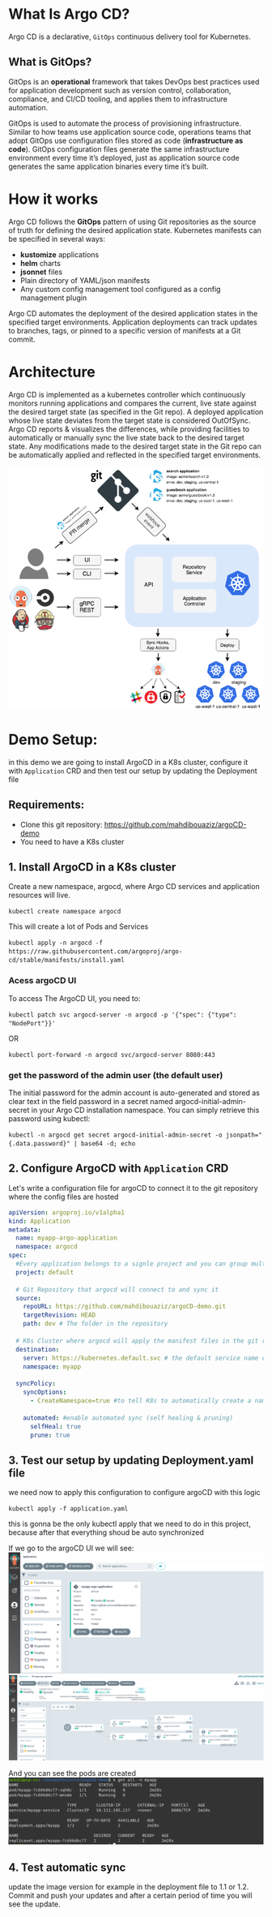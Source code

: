 # What Is Argo CD?

Argo CD is a declarative, `GitOps` continuous delivery tool for Kubernetes.

## What is GitOps?

GitOps is an **operational** framework that takes DevOps best practices used for application development such as version control, collaboration, compliance, and CI/CD tooling, and applies them to infrastructure automation.

GitOps is used to automate the process of provisioning infrastructure. Similar to how teams use application source code, operations teams that adopt GitOps use configuration files stored as code (**infrastructure as code**). GitOps configuration files generate the same infrastructure environment every time it’s deployed, just as application source code generates the same application binaries every time it’s built.

# How it works

Argo CD follows the **GitOps** pattern of using Git repositories as the source of truth for defining the desired application state. Kubernetes manifests can be specified in several ways:

- **kustomize** applications
- **helm** charts
- **jsonnet** files
- Plain directory of YAML/json manifests
- Any custom config management tool configured as a config management plugin

Argo CD automates the deployment of the desired application states in the specified target environments. Application deployments can track updates to branches, tags, or pinned to a specific version of manifests at a Git commit.

# Architecture

Argo CD is implemented as a kubernetes controller which continuously monitors running applications and compares the current, live state against the desired target state (as specified in the Git repo). A deployed application whose live state deviates from the target state is considered OutOfSync. Argo CD reports & visualizes the differences, while providing facilities to automatically or manually sync the live state back to the desired target state. Any modifications made to the desired target state in the Git repo can be automatically applied and reflected in the specified target environments.

![Alt text](./images/argocd_architecture.png?raw=true)

# Demo Setup:

in this demo we are going to install ArgoCD in a K8s cluster, configure it with `Application` CRD and then test our setup by updating the Deployment file

## Requirements:

- Clone this git repository: https://github.com/mahdibouaziz/argoCD-demo
- You need to have a K8s cluster

## 1. Install ArgoCD in a K8s cluster

Create a new namespace, argocd, where Argo CD services and application resources will live.

`kubectl create namespace argocd`

This will create a lot of Pods and Services

`kubectl apply -n argocd -f https://raw.githubusercontent.com/argoproj/argo-cd/stable/manifests/install.yaml`

### Acess argoCD UI

To access The ArgoCD UI, you need to:

`kubectl patch svc argocd-server -n argocd -p '{"spec": {"type": "NodePort"}}'`

OR

`kubectl port-forward -n argocd svc/argocd-server 8080:443`

### get the password of the admin user (the default user)

The initial password for the admin account is auto-generated and stored as clear text in the field password in a secret named argocd-initial-admin-secret in your Argo CD installation namespace. You can simply retrieve this password using kubectl:

`kubectl -n argocd get secret argocd-initial-admin-secret -o jsonpath="{.data.password}" | base64 -d; echo`

## 2. Configure ArgoCD with `Application` CRD

Let's write a configuration file for argoCD to connect it to the git repository where the config files are hosted

```yaml
apiVersion: argoproj.io/v1alpha1
kind: Application
metadata:
  name: myapp-argo-application
  namespace: argocd
spec:
  #Every application belongs to a signle project and you can group multiple application into a project
  project: default

  # Git Repository that argocd will connect to and sync it
  source:
    repoURL: https://github.com/mahdibouaziz/argoCD-demo.git
    targetRevision: HEAD
    path: dev # The folder in the repository

  # K8s Cluster where argocd will apply the manifest files in the git repository
  destination:
    server: https://kubernetes.default.svc # the default service name of K8s
    namespace: myapp

  syncPolicy:
    syncOptions:
      - CreateNamespace=true #to tell K8s to automatically create a namespace if it doesn't exists

    automated: #enable automated sync (self healing & pruning)
      selfHeal: true
      prune: true
```

## 3. Test our setup by updating Deployment.yaml file

we need now to apply this configuration to configure argoCD with this logic

`kubectl apply -f application.yaml`

this is gonna be the only kubectl apply that we need to do in this project, because after that everything shoud be auto synchronized

If we go to the argoCD UI we will see:
![Alt text](./images/argocd-ui.png?raw=true)
![Alt text](./images/argocd-ui2.png?raw=true)

And you can see the pods are created
![Alt text](./images/demo.png?raw=true)

## 4. Test automatic sync

update the image version for example in the deployment file to 1.1 or 1.2. Commit and push your updates and after a certain period of time you will see the update.
